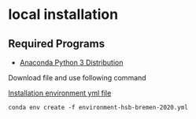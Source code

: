 # local installation

## Required Programs
- [Anaconda Python 3 Distribution](https://www.anaconda.com/distribution/)


Download file and use following command 

[Installation environment yml file ](environment-hsb-bremen-2020.yml)
    
    conda env create -f environment-hsb-bremen-2020.yml

